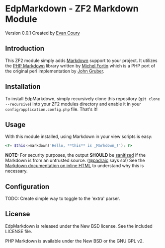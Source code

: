 # EdpMarkdown - ZF2 Markdown Module

Version 0.0.1 Created by [Evan Coury](http://blog.evan.pro/)

## Introduction

This ZF2 module simply adds [Markdown](http://daringfireball.net/projects/markdown/) support to your project. It utilizes the [PHP Markdown](http://michelf.com/projects/php-markdown/) library written by [Michel Fortin](http://michelf.com/) which is a PHP port of the original perl implementation by [John Gruber](http://daringfireball.net/).

## Installation

To install EdpMarkdown, simply recursively clone this repository (`git clone
--recursive`) into your ZF2 modules directory and enable it in your
`config/application.config.php` file.  That's it!

## Usage

With this module installed, using Markdown in your view scripts is easy:

```php
<?= $this->markdown('Hello, **this** is _Markdown_!'); ?>
```

**NOTE:** For security purposes, the output **SHOULD** be [sanitized](http://htmlpurifier.org/) if the Markdown is from an untrusted source. ([@padraic](https://github.com/padraic) says so!) See the [Markdown documentation on inline HTML](http://daringfireball.net/projects/markdown/syntax#html) to understand why this is necessary.

## Configuration

TODO: Create simple way to toggle to the 'extra' parser.

## License

EdpMarkdown is released under the New BSD license. See the included LICENSE file.

PHP Markdown is available under the New BSD or the GNU GPL v2.
